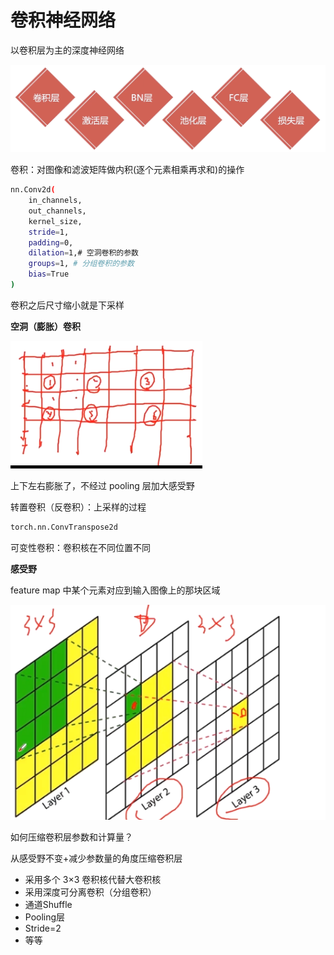 # 卷积神经网络

以卷积层为主的深度神经网络

![image-20210719221906719](../images/image-20210719221906719.png)



卷积：对图像和滤波矩阵做内积(逐个元素相乘再求和)的操作

```bash
nn.Conv2d(
	in_channels,
	out_channels,
	kernel_size,
	stride=1,
	padding=0,
	dilation=1,# 空洞卷积的参数
	groups=1, # 分组卷积的参数
	bias=True
)
```



卷积之后尺寸缩小就是下采样



**空洞（膨胀）卷积**

![image-20210719222440109](../images/image-20210719222440109.png)

上下左右膨胀了，不经过 pooling 层加大感受野



转置卷积（反卷积）：上采样的过程

```bash
torch.nn.ConvTranspose2d
```



可变性卷积：卷积核在不同位置不同



**感受野**

feature map 中某个元素对应到输入图像上的那块区域

![image-20210719223212476](../images/image-20210719223212476.png)



如何压缩卷积层参数和计算量？

从感受野不变+减少参数量的角度压缩卷积层

- 采用多个 3×3 卷积核代替大卷积核
- 采用深度可分离卷积（分组卷积）
- 通道Shuffle
- Pooling层
- Stride=2
- 等等



